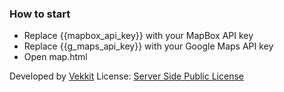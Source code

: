 ### How to start ###


* Replace {{mapbox_api_key}} with your MapBox API key
* Replace {{g_maps_api_key}} with your Google Maps API key
* Open map.html

Developed by [Vekkit](https://vekkit.com)
License: [Server Side Public License](https://www.mongodb.com/licensing/server-side-public-license)
